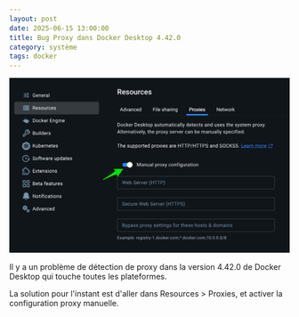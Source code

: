 ```yaml
---
layout: post
date: 2025-06-15 13:00:00
title: Bug Proxy dans Docker Desktop 4.42.0
category: système
tags: docker
---
```


![LinkAce](https://raw.githubusercontent.com/brahimmachkouri/images/refs/heads/main/docker-proxy-bug.png)

Il y a un problème de détection de proxy dans la version 4.42.0 de Docker Desktop qui touche toutes les plateformes.

La solution pour l'instant est d'aller dans Resources > Proxies, et activer la configuration proxy manuelle.